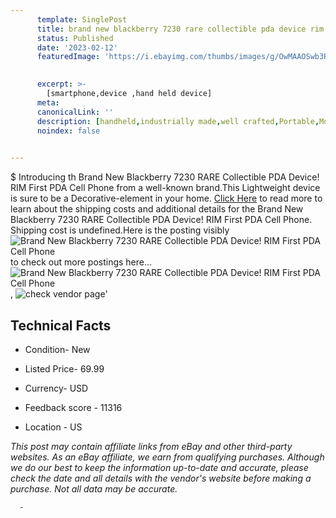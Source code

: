 ```yaml
---
      template: SinglePost
      title: brand new blackberry 7230 rare collectible pda device rim first pda cell phone
      status: Published
      date: '2023-02-12'
      featuredImage: 'https://i.ebayimg.com/thumbs/images/g/OwMAAOSwb3RgCiZx/s-l225.jpg'
       

      excerpt: >-
        [smartphone,device ,hand held device]
      meta:
      canonicalLink: ''
      description: [handheld,industrially made,well crafted,Portable,Mobile,Compact,Convenient,Lightweight,Maneuverable,Man-portable,Miniature,Carriable,Hand-held,Light,Holdable,Transportable,Mobile device,Pocket-sized,On-the-go,Wireless,Cordless,Compact size,Convenient size, smartphone,device ,hand held device]
      noindex: false
      

---
```

$
      Introducing th Brand New Blackberry 7230 RARE Collectible PDA Device! RIM First PDA Cell Phone from a well-known brand.This Lightweight device  is sure to be a Decorative-element in your home. [Click Here](https://www.ebay.com/itm/164991604059?hash=item266a44155b%3Ag%3AOwMAAOSwb3RgCiZx&amdata=enc%3AAQAHAAAA8Bm5QYgSCZCvOFVpT3O4l9ER4675PnWcNv5eiEBtMrll8KJipYXQV6EdL2fkwbL9GeFi%2FvByV0dVtlYHa7bS3kVNOCBP2VRLxlKVxie1%2Frr3u5ox67Juq0F7QejwYxmHcfcR%2FvahS6DSQMNUtsoEb%2B%2F%2FgkuVfmEjYBITrDFNtXohkMzFqnuUT31e%2F3wNR02tMuXOLYCkmli2gnXE6nS8swMZxEUVmPt2IeStM41LKrqLxpr4Q0z5Re1cm7ns1An%2FEP6CyunFYi3KMr8oaivSYiXvFXb8sk7%2B5pzz1YhM2hJAAkTSCupQy16KS0%2F3H6LC%2Fg%3D%3D&mkevt=1&mkcid=1&mkrid=711-53200-19255-0&campid=%253CePNCampaignId%253E&customid=%253CreferenceId%253E&toolid=10049) to read more to learn about the shipping costs and additional details for the Brand New Blackberry 7230 RARE Collectible PDA Device! RIM First PDA Cell Phone. Shipping cost is undefined.Here is the posting visibly ![Brand New Blackberry 7230 RARE Collectible PDA Device! RIM First PDA Cell Phone](https://i.ebayimg.com/thumbs/images/g/OwMAAOSwb3RgCiZx/s-l225.jpg) to check out more postings here... ![Brand New Blackberry 7230 RARE Collectible PDA Device! RIM First PDA Cell Phone](https://i.ebayimg.com/images/g/OwMAAOSwb3RgCiZx/s-l960.jpg), ![check vendor page](https://origin-galleryplus.ebayimg.com/ws/web/164991604059_2_0_1/225x225.jpg,https://origin-galleryplus.ebayimg.com/ws/web/164991604059_3_0_1/225x225.jpg)'

      

 ## Technical Facts 



     
      

 - Condition- New 


      

 - Listed Price- 69.99 


      

 - Currency- USD 


      

 - Feedback score - 11316 


      

 - Location - US 


      
      

 *_This post may contain affiliate links from eBay and other third-party websites. As an eBay affiliate, we earn from qualifying purchases. Although we do our best to keep the information up-to-date and accurate, please check the date and all details with the vendor's website before making a purchase. Not all data may be accurate._*




      -
